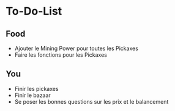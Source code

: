 # To-Do-List

## Food

- Ajouter le Mining Power pour toutes les Pickaxes
- Faire les fonctions pour les Pickaxes

## You

- Finir les pickaxes
- Finir le bazaar
- Se poser les bonnes questions sur les prix et le balancement
